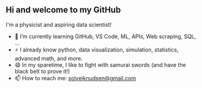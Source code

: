 ## Hi and welcome to my GitHub

I'm a physicist and aspiring data scientist!

- 🌱 I’m currently learning GitHub, VS Code, ML, APIs, Web scraping, SQL, ...
- ⚡ I already know python, data visualization, simulation, statistics, advanced math, and more. 
- 😄 In my sparetime, I like to fight with samurai swords (and have the black belt to prove it!)
- 📫 How to reach me: solvejknudsen@gmail.com


<!--
**solvejknudsen/solvejknudsen** is a ✨ _special_ ✨ repository because its `README.md` (this file) appears on your GitHub profile.

Here are some ideas to get you started:

- 🔭 I’m currently working on ...
- 🌱 I’m currently learning ...
- 👯 I’m looking to collaborate on ...
- 🤔 I’m looking for help with ...
- 💬 Ask me about ...
- 📫 How to reach me: ...
- 😄 Pronouns: ...
- ⚡ Fun fact: ...
-->
